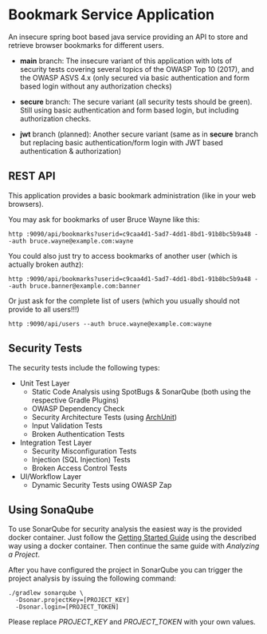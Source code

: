 # Bookmark Service Application

An insecure spring boot based java service providing an API to store and retrieve browser bookmarks for different users.

* __main__ branch: The insecure variant of this application with lots of security tests covering several topics of the OWASP Top 10 (2017), and the OWASP ASVS 4.x (only secured via basic authentication and form based login without any authorization checks)

* __secure__ branch: The secure variant (all security tests should be green). Still using basic authentication and form based login, but including authorization checks.

* __jwt__ branch (planned): Another secure variant (same as in __secure__ branch but replacing basic authentication/form login with JWT based authentication & authorization)

## REST API

This application provides a basic bookmark administration (like in your web browsers).

You may ask for bookmarks of user Bruce Wayne like this:

```
http :9090/api/bookmarks?userid=c9caa4d1-5ad7-4dd1-8bd1-91b8bc5b9a48 --auth bruce.wayne@example.com:wayne
```

You could also just try to access bookmarks of another user (which is actually broken authz):

```
http :9090/api/bookmarks?userid=c9caa4d1-5ad7-4dd1-8bd1-91b8bc5b9a48 --auth bruce.banner@example.com:banner
```

Or just ask for the complete list of users (which you usually should not provide to all users!!!)

```
http :9090/api/users --auth bruce.wayne@example.com:wayne
```

## Security Tests

The security tests include the following types:

* Unit Test Layer
  * Static Code Analysis using SpotBugs & SonarQube (both using the respective Gradle Plugins)
  * OWASP Dependency Check
  * Security Architecture Tests (using [ArchUnit](https://www.archunit.org/))
  * Input Validation Tests
  * Broken Authentication Tests
* Integration Test Layer    
  * Security Misconfiguration Tests
  * Injection (SQL Injection) Tests
  * Broken Access Control Tests
* UI/Workflow Layer
  * Dynamic Security Tests using OWASP Zap
  
## Using SonaQube

To use SonarQube for security analysis the easiest way is the provided docker container.
Just follow the [Getting Started Guide](https://docs.sonarqube.org/latest/setup/get-started-2-minutes/) using the described way using a docker container. Then continue the same guide with _Analyzing a Project_.

After you have configured the project in SonarQube you can trigger the project analysis by issuing the following command:

```
./gradlew sonarqube \
  -Dsonar.projectKey=[PROJECT_KEY]
  -Dsonar.login=[PROJECT_TOKEN]
```

Please replace _PROJECT_KEY_ and _PROJECT_TOKEN_ with your own values.

